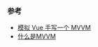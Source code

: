 


### 参考
- [模拟 Vue 手写一个 MVVM](https://juejin.im/post/6844903645754949646)  
- [什么是MVVM](https://segmentfault.com/a/1190000010756245)  
